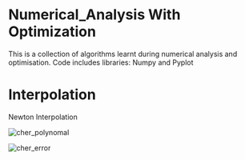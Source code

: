 # Numerical_Analysis With Optimization

This is a collection of algorithms learnt during numerical analysis and optimisation. Code includes libraries: Numpy and Pyplot


# Interpolation 

Newton Interpolation 


![cher_polynomal](https://user-images.githubusercontent.com/74304944/158596680-1ad38b64-a89b-4914-9eff-ffbc21afd4ec.png)

![cher_error](https://user-images.githubusercontent.com/74304944/158596710-99839b5f-8508-454c-89cd-cf67a833aa2f.png)
